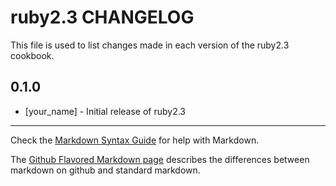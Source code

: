 # ruby2.3 CHANGELOG

This file is used to list changes made in each version of the ruby2.3 cookbook.

## 0.1.0
- [your_name] - Initial release of ruby2.3

- - -
Check the [Markdown Syntax Guide](http://daringfireball.net/projects/markdown/syntax) for help with Markdown.

The [Github Flavored Markdown page](http://github.github.com/github-flavored-markdown/) describes the differences between markdown on github and standard markdown.
